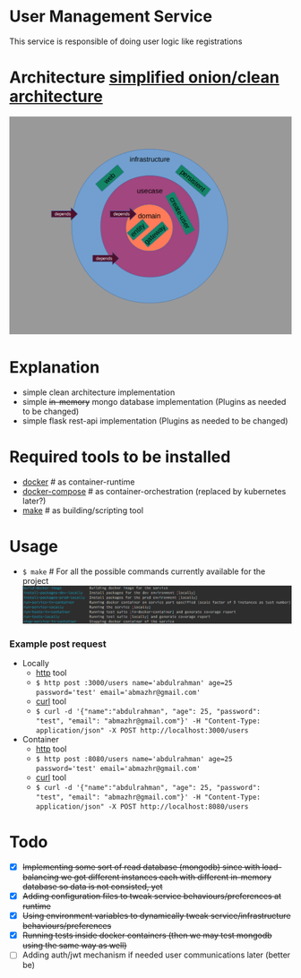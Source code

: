 # User Management Service

This service is responsible of doing user logic like registrations

# Architecture [simplified onion/clean architecture](https://blog.cleancoder.com/uncle-bob/2012/08/13/the-clean-architecture.html)

![users_management_service_architecture](users_management_service_architecture.png)

# Explanation

- simple clean architecture implementation
- simple ~~in-memory~~ mongo database implementation (Plugins as needed to be changed)
- simple flask rest-api implementation (Plugins as needed to be changed)

# Required tools to be installed

- [docker](https://www.docker.com/) # as container-runtime
- [docker-compose](https://docs.docker.com/compose/) # as container-orchestration (replaced by kubernetes later?)
- [make](https://www.gnu.org/software/make/) # as building/scripting tool

# Usage

- `$ make` # For all the possible commands currently available for the project
  ![current_make_list](current_make_list.png)

### Example post request

- Locally
  - [http](https://httpie.org/) tool
  - `$ http post :3000/users name='abdulrahman' age=25 password='test' email='abmazhr@gmail.com'`
  - [curl](https://curl.haxx.se) tool
  - `$ curl -d '{"name":"abdulrahman", "age": 25, "password": "test", "email": "abmazhr@gmail.com"}' -H "Content-Type: application/json" -X POST http://localhost:3000/users`
- Container
  - [http](https://httpie.org/) tool
  - `$ http post :8080/users name='abdulrahman' age=25 password='test' email='abmazhr@gmail.com'`
  - [curl](https://curl.haxx.se) tool
  - `$ curl -d '{"name":"abdulrahman", "age": 25, "password": "test", "email": "abmazhr@gmail.com"}' -H "Content-Type: application/json" -X POST http://localhost:8080/users`

# Todo

- [x] ~~Implementing some sort of read database (mongodb) since with load-balancing we got different instances each with different in-memory database so data is not consisted, yet~~
- [x] ~~Adding configuration files to tweak service behaviours/preferences at runtime~~
- [x] ~~Using environment variables to dynamically tweak service/infrastructure behaviours/preferences~~
- [x] ~~Running tests inside docker containers (then we may test mongodb using the same way as well)~~
- [ ] Adding auth/jwt mechanism if needed user communications later (better be)
